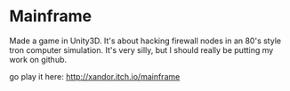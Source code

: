 # Mainframe
Made a game in Unity3D. It's about hacking firewall nodes in an 80's style tron computer simulation.
It's very silly, but I should really be putting my work on github.

go play it here: http://xandor.itch.io/mainframe
